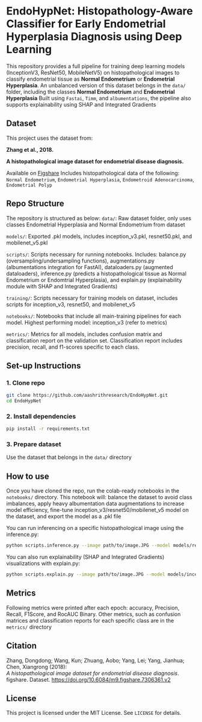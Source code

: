 # EndoHypNet: Histopathology-Aware Classifier for Early Endometrial Hyperplasia Diagnosis using Deep Learning
This repository provides a full pipeline for training deep learning models (InceptionV3, ResNet50, MobileNetV5) on histopathological images to classify endometrial tissue as **Normal Endometrium** or **Endometrial Hyperplasia**. An unbalanced version of this dataset belongs in the `data/` folder, including the classes **Normal Endometrium** and **Endometrial Hyperplasia**
Built using `Fastai`, `Timm`, and `albumentations`, the pipeline also supports explainability using SHAP and Integrated Gradients

## Dataset
This project uses the dataset from:

**Zhang et al., 2018.**  

**A histopathological image dataset for endometrial disease diagnosis.**  

Available on [Figshare](https://figshare.com/articles/dataset/A_histopathological_image_dataset_for_endometrial_disease_diagnosis/7306361)
Includes histopathological data of the following: `Normal Endometrium`, `Endometrial Hyperplasia`, `Endometroid Adenocarcinoma`, `Endometrial Polyp`

## Repo Structure
The repository is structured as below:
`data/`: Raw dataset folder, only uses classes Endometrial Hyperplasia and Normal Endometrium from dataset

`models/`: Exported .pkl models, includes inception_v3.pkl, resnet50.pkl, and mobilenet_v5.pkl

`scripts/`: Scripts necessary for running notebooks. Includes: balance.py (oversampling/undersampling functions), augmentations.py (albumentations integration for FastAI), dataloaders.py (augmented dataloaders), inference.py (predicts a histopathological tissue as Normal Endometrium or Endomtrial Hyperplasia), and explain.py (explainability module with SHAP and Integrated Gradients)

`training/`: Scripts necessary for training models on dataset, includes scripts for inception_v3, resnet50, and mobilenet_v5

`notebooks/`: Notebooks that include all main-training pipelines for each model. Highest performing model: inception_v3 (refer to metrics)

`metrics/`: Metrics for all models, includes confusion matrix and classification report on the validation set. Classification report includes precision, recall, and f1-scores specific to each class. 

## Set-up Instructions
### 1. Clone repo
```bash
git clone https://github.com/aashrithresearch/EndoHypNet.git
cd EndoHypNet
```

### 2. Install dependencies
```bash
pip install -r requirements.txt
```

### 3. Prepare dataset
Use the dataset that belongs in the `data/` directory

## How to use
Once you have cloned the repo, run the colab-ready notebooks in the `notebooks/` directory. This notebook will: balance the dataset to avoid class imbalances, apply heavy albumentation data augmentations to increase model efficiency, fine-tune inception_v3/resnet50/mobilenet_v5 model on the dataset, and export the model as a .pkl file

You can run inferencing on a specific histopathological image using the inference.py:
```bash
python scripts.inference.py --image path/to/image.JPG --model models/resnet50.pkl
```

You can also run explainability (SHAP and Integrated Gradients) visualizations with explain.py:
```bash
python scripts.explain.py --image path/to/image.JPG --model models/inceptionv3.pkl
```

## Metrics
Following metrics were printed after each epoch: accuracy, Precision, Recall, F1Score, and RocAUC Binary. Other metrics, such as confusion matrices and classification reports for each specific class are in the `metrics/` directory

## Citation
Zhang, Dongdong; Wang, Kun; Zhuang, Aobo; Yang, Lei; Yang, Jianhua; Chen, Xiangrong (2018):  
*A histopathological image dataset for endometrial disease diagnosis*.  
figshare. Dataset. https://doi.org/10.6084/m9.figshare.7306361.v2

## License
This project is licensed under the MIT License. See `LICENSE` for details. 




